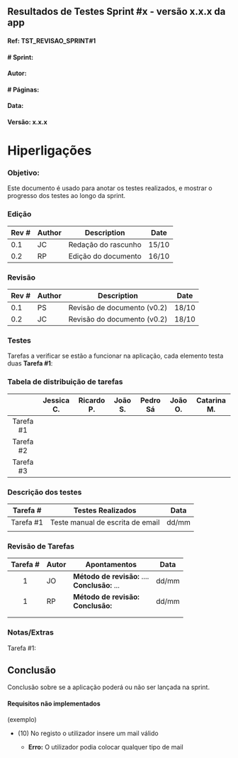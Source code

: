 ## Resultados de Testes Sprint #x - versão x.x.x da app
#### Ref: TST_REVISAO_SPRINT#1

#### # Sprint: #

#### Autor: 

#### # Páginas: 

#### Data: 
#### Versão: x.x.x


# Hiperligações

### Objetivo:
Este documento é usado para anotar os testes realizados, e mostrar o progresso dos testes ao longo da sprint.

### Edição

| Rev # | Author | Description                             | Date  |
| ----- | ------ | --------------------------------------- | ----- |
| 0.1   | JC     | Redação do rascunho                  | 15/10 |
| 0.2   | RP     | Edição do documento                  | 16/10 |

### Revisão

| Rev # | Author | Description                             | Date  |
| ----- | ------ | --------------------------------------- | ----- |
| 0.1   | PS     | Revisão de documento (v0.2)             | 18/10 |
| 0.2   | JC     | Revisão do documento (v0.2)             | 18/10 |   



### Testes
Tarefas a verificar se estão a funcionar na aplicação, cada elemento testa duas
**Tarefa #1**: 

 

### Tabela de distribuição de tarefas

|           | Jessica C. | Ricardo P. | João S. | Pedro Sá | João O. | Catarina M. |
| :-------: | :--------: | :--------: | ------- | :------: | :-----: | :---------: |
| Tarefa #1 |            |           |         |          |        |             |
| Tarefa #2 |            |            |        |          |        |            |
| Tarefa #3 |            |            |         |          |         |            |


### Descrição dos testes

| Tarefa #  | Testes Realizados                         | Data |
| --------- | ----------------------------------------- | ---- |
| Tarefa #1 | Teste manual de escrita de email</br> | dd/mm |
|           |                                           |      |


### Revisão de Tarefas

| Tarefa # | Autor | Apontamentos                                        | Data  |
| :------: | :---- | --------------------------------------------------- | :---: |
|    1     | JO    | **Método de revisão:** ....<br />**Conclusão:** ... | dd/mm |
|    1     | RP    | **Método de revisão:**<br />**Conclusão:**          | dd/mm |
|          |       |                                                     |       |
|          |       |                                                     |       |



### Notas/Extras

Tarefa #1: 

## Conclusão

Conclusão sobre se a aplicação poderá ou não ser lançada na sprint.



#### Requisitos não implementados

(exemplo)

- (10) No registo o utilizador insere um mail válido

  - **Erro:** O utilizador podia colocar qualquer tipo de mail


